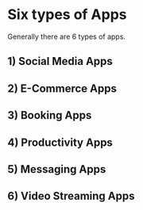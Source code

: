 # Six types of Apps
Generally there are 6 types of apps.

## 1) Social Media Apps
## 2) E-Commerce Apps
## 3) Booking Apps
## 4) Productivity Apps
## 5) Messaging Apps
## 6) Video Streaming Apps
